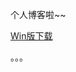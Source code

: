 个人博客啦~~

[Win版下载](https://github.com/Xiphoray/Xiphoray.github.io/releases/download/V1.0/Xiphoray-Blog.exe)

。。。
